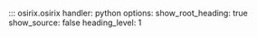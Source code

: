 ::: osirix.osirix
    handler: python
    options:
      show_root_heading: true
      show_source: false
      heading_level: 1